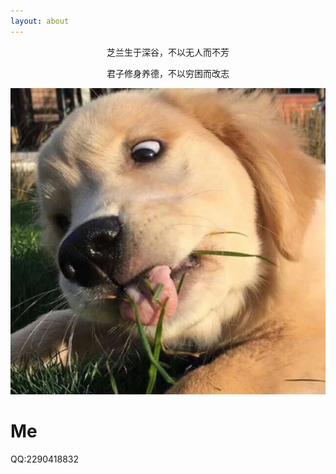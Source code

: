```yaml
---
layout: about
---
```


<p align="center">芝兰生于深谷，不以无人而不芳</p>
<p align="center">君子修身养德，不以穷困而改志</p>

![](/images/dog.jpg)
<!-- 以上是有效格式 -->
# Me

QQ:2290418832
